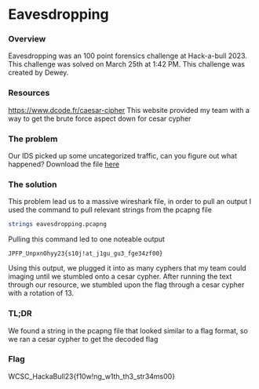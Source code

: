 # Eavesdropping

### Overview
Eavesdropping was an 100 point forensics challenge at Hack-a-bull 2023. This challenge was solved on March 25th at 1:42 PM. This challenge was created by Dewey.

### Resources
https://www.dcode.fr/caesar-cipher
This website provided my team with a way to get the brute force aspect down for cesar cypher


### The problem
Our IDS picked up some uncategorized traffic, can you figure out what happened?
Download the file [here](https://ctf.hackabull.dev/files/ed881c4758ece43fe62a191bd6c5a51a/eavesdropping.pcapng?token=eyJ1c2VyX2lkIjoxNCwidGVhbV9pZCI6NSwiZmlsZV9pZCI6Mn0.ZCEHyw.iD1sE8sk4_WPAWjtWHJulaRNxqs)

### The solution
This problem lead us to a massive wireshark file, in order to pull an output I used the command to pull relevant strings from the pcapng file
``````bash
strings eavesdropping.pcapng
``````

Pulling this command led to one noteable output
``````text
JPFP_UnpxnOhyy23{s10j!at_j1gu_gu3_fge34zf00}
``````

Using this output, we plugged it into as many cyphers that my team could imaging until we stumbled onto a cesar cypher. After running the text through our resource, we stumbled upon the flag through a cesar cypher with a rotation of 13.

### TL;DR
We found a string in the pcapng file that looked similar to a flag format, so we ran a cesar cypher to get the decoded flag

### Flag
WCSC_HackaBull23{f10w!ng_w1th_th3_str34ms00}
